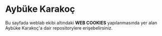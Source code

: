 # Aybüke Karakoç
Bu sayfada weblab ekibi altındaki __WEB COOKIES__ yapılanmasında yer alan Aybüke Karakoç'a dair repositorylere erişebelirsiniz.
